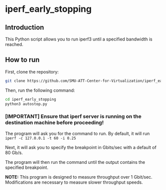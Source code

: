 # iperf_early_stopping

## Introduction

This Python script allows you to run iperf3 until a specified bandwidth is reached.

## How to run

First, clone the repository:

```bash
git clone https://github.com/SMU-ATT-Center-for-Virtualization/iperf_early_stopping
```

Then, run the following command:

```bash
cd iperf_early_stopping
python3 autostop.py
```

### **[IMPORTANT] Ensure that iperf server is running on the destination machine before proceeding!**

The program will ask you for the command to run. By default, it will run `iperf -c 127.0.0.1 -t 60 -i 0.25`

Next, it will ask you to specify the breakpoint in Gbits/sec with a default of 80 Gb/s.

The program will then run the command until the output contains the specified breakpoint.

**NOTE:** This program is designed to measure throughput over 1 Gbit/sec. Modifications are necessary to measure slower throughput speeds.
